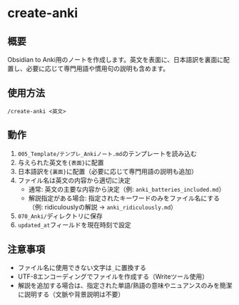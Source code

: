 # create-anki

## 概要
Obsidian to Anki用のノートを作成します。英文を表面に、日本語訳を裏面に配置し、必要に応じて専門用語や慣用句の説明も含めます。

## 使用方法
```
/create-anki <英文>
```

## 動作
1. `005_Template/テンプレ_Ankiノート.md`のテンプレートを読み込む
2. 与えられた英文を`{表面}`に配置
3. 日本語訳を`{裏面}`に配置（必要に応じて専門用語の説明も追加）
4. ファイル名は英文の内容から適切に決定
   - 通常: 英文の主要な内容から決定（例: `anki_batteries_included.md`）
   - 解説指定がある場合: 指定されたキーワードのみをファイル名にする（例: ridiculouslyの解説 → `anki_ridiculously.md`）
5. `070_Anki/`ディレクトリに保存
6. `updated_at`フィールドを現在時刻で設定

## 注意事項
- ファイル名に使用できない文字は`_`に置換する
- UTF-8エンコーディングでファイルを作成する（Writeツール使用）
- 解説を追加する場合は、指定された単語/熟語の意味やニュアンスのみを簡潔に説明する（文脈や背景説明は不要）
